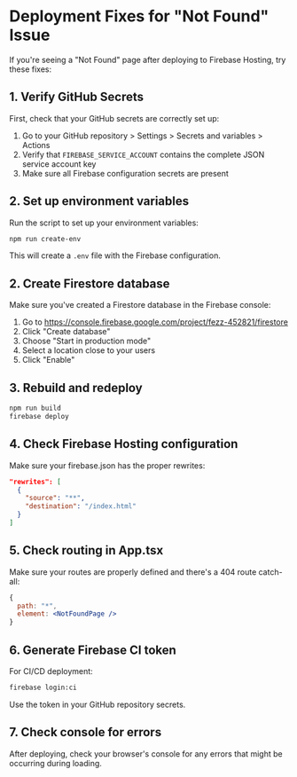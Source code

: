 # Deployment Fixes for "Not Found" Issue

If you're seeing a "Not Found" page after deploying to Firebase Hosting, try these fixes:

## 1. Verify GitHub Secrets

First, check that your GitHub secrets are correctly set up:

1. Go to your GitHub repository > Settings > Secrets and variables > Actions
2. Verify that `FIREBASE_SERVICE_ACCOUNT` contains the complete JSON service account key
3. Make sure all Firebase configuration secrets are present

## 2. Set up environment variables

Run the script to set up your environment variables:

```bash
npm run create-env
```

This will create a `.env` file with the Firebase configuration.

## 2. Create Firestore database

Make sure you've created a Firestore database in the Firebase console:

1. Go to https://console.firebase.google.com/project/fezz-452821/firestore
2. Click "Create database"
3. Choose "Start in production mode"
4. Select a location close to your users
5. Click "Enable"

## 3. Rebuild and redeploy

```bash
npm run build
firebase deploy
```

## 4. Check Firebase Hosting configuration

Make sure your firebase.json has the proper rewrites:

```json
"rewrites": [
  {
    "source": "**",
    "destination": "/index.html"
  }
]
```

## 5. Check routing in App.tsx

Make sure your routes are properly defined and there's a 404 route catch-all:

```jsx
{
  path: "*",
  element: <NotFoundPage />
}
```

## 6. Generate Firebase CI token

For CI/CD deployment:

```bash
firebase login:ci
```

Use the token in your GitHub repository secrets.

## 7. Check console for errors

After deploying, check your browser's console for any errors that might be occurring during loading.
